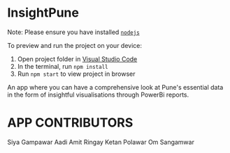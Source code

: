 
  # InsightPune

  Note: Please ensure you have installed <code><a href="https://nodejs.org/en/download/">nodejs</a></code>

  To preview and run the project on your device:
  1) Open project folder in <a href="https://code.visualstudio.com/download">Visual Studio Code</a>
  2) In the terminal, run `npm install`
  3) Run `npm start` to view project in browser

  An app where you can have a comprehensive look at Pune's essential data in the form of insightful visualisations through PowerBi reports.

  # APP CONTRIBUTORS 
Siya Gampawar
Aadi Amit Ringay
Ketan Polawar
Om Sangamwar
